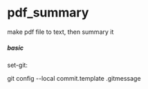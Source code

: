 # pdf_summary

make pdf file to text, then summary it

##### basic

set-git:

git config --local commit.template .gitmessage
